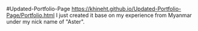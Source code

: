 #Updated-Portfolio-Page
https://khineht.github.io/Updated-Portfolio-Page/Portfolio.html
I just created it base on my experience from Myanmar under my nick name of "Aster". 
